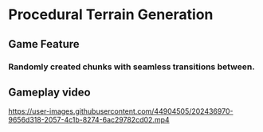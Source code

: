 # Procedural Terrain Generation
## Game Feature

### Randomly created chunks with seamless transitions between.

## Gameplay video

https://user-images.githubusercontent.com/44904505/202436970-9656d318-2057-4c1b-8274-6ac29782cd02.mp4

